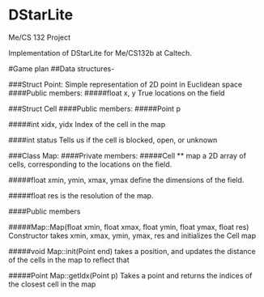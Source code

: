 # DStarLite
Me/CS 132 Project

Implementation of DStarLite for Me/CS132b at Caltech.



#Game plan
##Data structures-

###Struct Point: Simple representation of 2D point in Euclidean space
####Public members:
#####float x, y
True locations on the field

###Struct Cell
####Public members:
#####Point p

#####int xidx, yidx
Index of the cell in the map

####int status
Tells us if the cell is blocked, open, or unknown

###Class Map:
####Private members:
#####Cell ** map
a 2D array of cells, corresponding to the locations on the field.

#####float xmin, ymin, xmax, ymax
define the dimensions of the field.

#####float res
is the resolution of the map.

####Public members

#####Map::Map(float xmin, float xmax, float ymin, float ymax, float res)
Constructor takes xmin, xmax, ymin, ymax, res and initializes the Cell map

#####void Map::init(Point end)
takes a position, and updates the distance of the cells in the map to
reflect that

#####Point Map::getIdx(Point p)
Takes a point and returns the indices of the closest cell in the map
